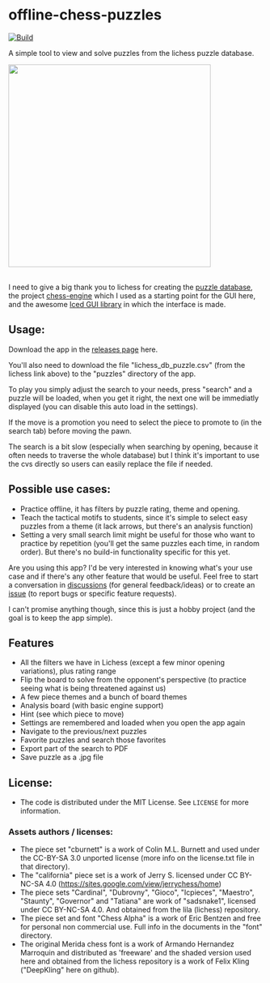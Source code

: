 # offline-chess-puzzles
[![Build](https://github.com/brianch/offline-chess-puzzles/actions/workflows/build.yml/badge.svg)](https://github.com/brianch/offline-chess-puzzles/actions/workflows/build.yml)

A simple tool to view and solve puzzles from the lichess puzzle database.

<img src="https://github.com/brianch/offline-chess-puzzles/assets/5335499/4aff9fa1-28e1-413b-88eb-fad0fcd95389" width="400"/>

<br>I need to give a big thank you to lichess for creating the [puzzle database](https://database.lichess.org/#puzzles), the project [chess-engine](https://github.com/adam-mcdaniel/chess-engine/) which I used as a starting point for the GUI here, and the awesome [Iced GUI library](https://github.com/iced-rs/iced) in which the interface is made.

## Usage:
Download the app in the [releases page](https://github.com/brianch/offline-chess-puzzles/releases) here.

You'll also need to download the file "lichess_db_puzzle.csv" (from the lichess link above) to the "puzzles" directory of the app.

To play you simply adjust the search to your needs, press "search" and a puzzle will be loaded, when you get it right, the next one will be immediatly displayed (you can disable this auto load in the settings).

If the move is a promotion you need to select the piece to promote to (in the search tab) before moving the pawn.

The search is a bit slow (especially when searching by opening, because it often needs to traverse the whole database) but I think it's important to use the cvs directly so users can easily replace the file if needed.

## Possible use cases:
- Practice offline, it has filters by puzzle rating, theme and opening.
- Teach the tactical motifs to students, since it's simple to select easy puzzles from a theme (it lack arrows, but there's an analysis function)
- Setting a very small search limit might be useful for those who want to practice by repetition (you'll get the same puzzles each time, in random order). But there's no build-in functionality specific for this yet.

Are you using this app? I'd be very interested in knowing what's your use case and if there's any other feature that would be useful. Feel free to start a conversation in [discussions](https://github.com/brianch/offline-chess-puzzles/discussions) (for general feedback/ideas) or to create an [issue](https://github.com/brianch/offline-chess-puzzles/issues) (to report bugs or specific feature requests).

I can't promise anything though, since this is just a hobby project (and the goal is to keep the app simple).

## Features
- All the filters we have in Lichess (except a few minor opening variations), plus rating range
- Flip the board to solve from the opponent's perspective (to practice seeing what is being threatened against us)
- A few piece themes and a bunch of board themes
- Analysis board (with basic engine support)
- Hint (see which piece to move)
- Settings are remembered and loaded when you open the app again
- Navigate to the previous/next puzzles
- Favorite puzzles and search those favorites
- Export part of the search to PDF
- Save puzzle as a .jpg file

## License:
- The code is distributed under the MIT License. See `LICENSE` for more information.<br/>
### Assets authors / licenses:
- The piece set "cburnett" is a work of Colin M.L. Burnett and used under the CC-BY-SA 3.0 unported license (more info on the license.txt file in that directory).
- The "california" piece set is a work of Jerry S. licensed under CC BY-NC-SA 4.0 (https://sites.google.com/view/jerrychess/home)
- The piece sets "Cardinal", "Dubrovny", "Gioco", "Icpieces", "Maestro", "Staunty", "Governor" and "Tatiana" are work of "sadsnake1", licensed under CC BY-NC-SA 4.0. And obtained from the lila (lichess) repository.
- The piece set and font "Chess Alpha" is a work of Eric Bentzen and free for personal non commercial use. Full info in the documents in the "font" directory.
- The original Merida chess font is a work of Armando Hernandez Marroquin and distributed as 'freeware' and the shaded version used here and obtained from the lichess repository is a work of Felix Kling ("DeepKling" here on github).
